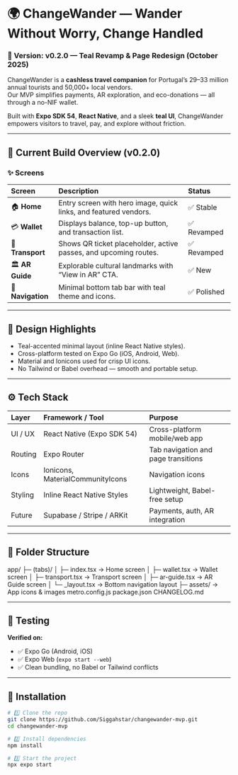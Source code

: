 # 🌍 ChangeWander — Wander Without Worry, Change Handled

### 🚀 Version: v0.2.0 — Teal Revamp & Page Redesign (October 2025)

ChangeWander is a **cashless travel companion** for Portugal’s 29–33 million annual tourists and 50,000+ local vendors.  
Our MVP simplifies payments, AR exploration, and eco-donations — all through a no-NIF wallet.

Built with **Expo SDK 54**, **React Native**, and a sleek **teal UI**, ChangeWander empowers visitors to travel, pay, and explore without friction.

---

## 🧭 **Current Build Overview (v0.2.0)**

### ✨ **Screens**
| Screen | Description | Status |
|:-------|:-------------|:--------|
| 🏠 **Home** | Entry screen with hero image, quick links, and featured vendors. | ✅ Stable |
| 💳 **Wallet** | Displays balance, top-up button, and transaction list. | ✅ Revamped |
| 🚌 **Transport** | Shows QR ticket placeholder, active passes, and upcoming routes. | ✅ Revamped |
| 🏛️ **AR Guide** | Explorable cultural landmarks with “View in AR” CTA. | ✅ New |
| 🧭 **Navigation** | Minimal bottom tab bar with teal theme and icons. | ✅ Polished |

---

## 🎨 **Design Highlights**
- Teal-accented minimal layout (inline React Native styles).
- Cross-platform tested on Expo Go (iOS, Android, Web).
- Material and Ionicons used for crisp UI icons.
- No Tailwind or Babel overhead — smooth and portable setup.

---

## ⚙️ **Tech Stack**
| Layer | Framework / Tool | Purpose |
|:------|:-----------------|:---------|
| UI / UX | React Native (Expo SDK 54) | Cross-platform mobile/web app |
| Routing | Expo Router | Tab navigation and page transitions |
| Icons | Ionicons, MaterialCommunityIcons | Navigation icons |
| Styling | Inline React Native Styles | Lightweight, Babel-free setup |
| Future | Supabase / Stripe / ARKit | Payments, auth, AR integration |

---

## 🧩 **Folder Structure**


app/
├─ (tabs)/
│ ├─ index.tsx → Home screen
│ ├─ wallet.tsx → Wallet screen
│ ├─ transport.tsx → Transport screen
│ ├─ ar-guide.tsx → AR Guide screen
│ └─ _layout.tsx → Bottom navigation layout
├─ assets/ → App icons & images
metro.config.js
package.json
CHANGELOG.md



---

## 🧪 **Testing**
**Verified on:**
- ✅ Expo Go (Android, iOS)
- ✅ Expo Web (`expo start --web`)
- ✅ Clean bundling, no Babel or Tailwind conflicts

---

## 🧱 **Installation**

```bash
# 1️⃣ Clone the repo
git clone https://github.com/Siggahstar/changewander-mvp.git
cd changewander-mvp

# 2️⃣ Install dependencies
npm install

# 3️⃣ Start the project
npx expo start
